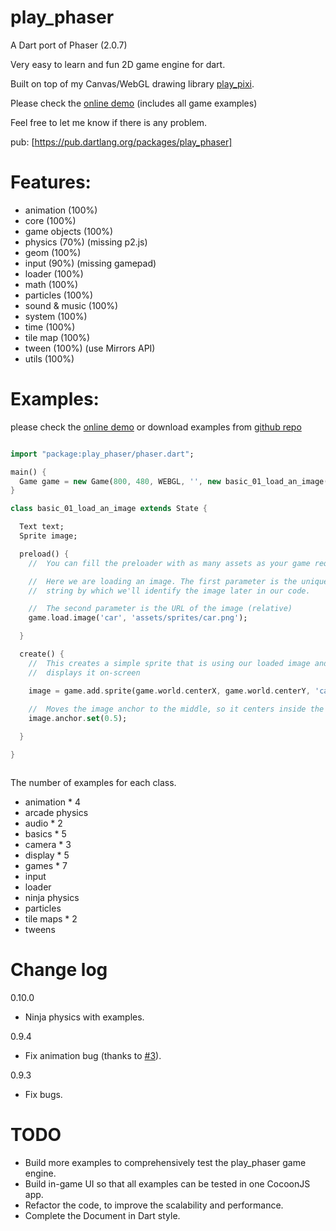 play_phaser
=========
A Dart port of Phaser (2.0.7)

Very easy to learn and fun 2D game engine for dart.

Built on top of my Canvas/WebGL drawing library [play_pixi][1].

Please check the [online demo][3] (includes all game examples)

Feel free to let me know if there is any problem.

pub: [https://pub.dartlang.org/packages/play_phaser]


Features:
=========
* animation (100%)
* core (100%)
* game objects (100%)
* physics (70%) (missing p2.js)
* geom (100%)
* input (90%) (missing gamepad)
* loader (100%)
* math (100%)
* particles (100%)
* sound & music (100%)
* system (100%)
* time (100%)
* tile map (100%)
* tween (100%) (use Mirrors API)
* utils (100%)



Examples:
=========



please check the [online demo][3] or download examples from [github repo][2]


```dart

import "package:play_phaser/phaser.dart";

main() {
  Game game = new Game(800, 480, WEBGL, '', new basic_01_load_an_image());
}

class basic_01_load_an_image extends State {

  Text text;
  Sprite image;

  preload() {
    //  You can fill the preloader with as many assets as your game requires

    //  Here we are loading an image. The first parameter is the unique
    //  string by which we'll identify the image later in our code.

    //  The second parameter is the URL of the image (relative)
    game.load.image('car', 'assets/sprites/car.png');

  }

  create() {
    //  This creates a simple sprite that is using our loaded image and
    //  displays it on-screen

    image = game.add.sprite(game.world.centerX, game.world.centerY, 'car');
    
    //  Moves the image anchor to the middle, so it centers inside the game properly
    image.anchor.set(0.5);

  }

}



```

The number of examples for each class.

* animation * 4
* arcade physics
* audio * 2
* basics * 5
* camera * 3
* display * 5
* games * 7
* input
* loader
* ninja physics
* particles
* tile maps * 2
* tweens

Change log
==========
0.10.0
 * Ninja physics with examples.

0.9.4
 * Fix animation bug (thanks to [#3](https://github.com/playif/play_phaser/issues/3)).

0.9.3
 * Fix bugs.


TODO
=========
* Build more examples to comprehensively test the play_phaser game engine.
* Build in-game UI so that all examples can be tested in one CocoonJS app.
* Refactor the code, to improve the scalability and performance.
* Complete the Document in Dart style.


[1]: https://github.com/playif/play_pixi
[2]: https://github.com/playif/play_phraser
[3]: http://playif.github.io/phaser_example/index.html
